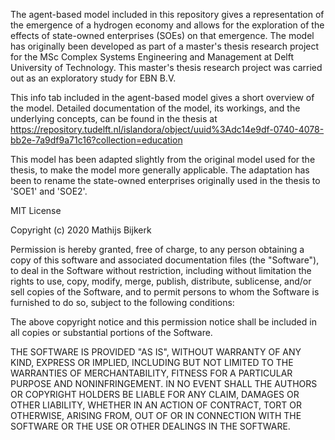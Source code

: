 The agent-based model included in this repository gives a representation of the emergence of a hydrogen economy and allows for the exploration of the effects of state-owned enterprises (SOEs) on that emergence. The model has originally been developed as part of a master's thesis research project for the MSc Complex Systems Engineering and Management at Delft University of Technology. This master's thesis research project was carried out as an exploratory study for EBN B.V.

This info tab included in the agent-based model gives a short overview of the model. Detailed documentation of the model, its workings, and the underlying concepts, can be found in the thesis at https://repository.tudelft.nl/islandora/object/uuid%3Adc14e9df-0740-4078-bb2e-7a9df9a71c16?collection=education

This model has been adapted slightly from the original model used for the thesis, to make the model more generally applicable. The adaptation has been to rename the state-owned enterprises originally used in the thesis to 'SOE1' and 'SOE2'.


MIT License

Copyright (c) 2020 Mathijs Bijkerk

Permission is hereby granted, free of charge, to any person obtaining a copy of this software and associated documentation files (the "Software"), to deal in the Software without restriction, including without limitation the rights to use, copy, modify, merge, publish, distribute, sublicense, and/or sell copies of the Software, and to permit persons to whom the Software is furnished to do so, subject to the following conditions:

The above copyright notice and this permission notice shall be included in all copies or substantial portions of the Software.

THE SOFTWARE IS PROVIDED "AS IS", WITHOUT WARRANTY OF ANY KIND, EXPRESS OR IMPLIED, INCLUDING BUT NOT LIMITED TO THE WARRANTIES OF MERCHANTABILITY, FITNESS FOR A PARTICULAR PURPOSE AND NONINFRINGEMENT. IN NO EVENT SHALL THE AUTHORS OR COPYRIGHT HOLDERS BE LIABLE FOR ANY CLAIM, DAMAGES OR OTHER LIABILITY, WHETHER IN AN ACTION OF CONTRACT, TORT OR OTHERWISE, ARISING FROM, OUT OF OR IN CONNECTION WITH THE SOFTWARE OR THE USE OR OTHER DEALINGS IN THE SOFTWARE.